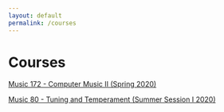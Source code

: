```yaml
---
layout: default
permalink: /courses
---
```

# Courses

[Music 172 - Computer Music II (Spring 2020)](./courses/mus172)


[Music 80 - Tuning and Temperament (Summer Session I 2020)](./courses/tuning)
